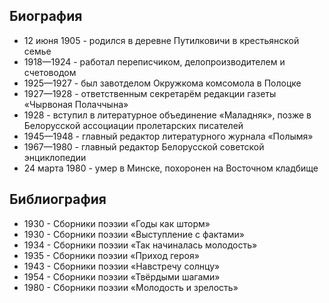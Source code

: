 ﻿---
name: Пётр Устинович Бровка
yearsoflife: 12.06.1905 — 24.03.1980
birthplace: Путилковичи, Витебская область
description: Белорусский советский писатель, поэт и переводчик, драматург, публицист
src: https://www.nlb.by/upload/prod/UNESCO/spisok/unesco-10-nlb-dates-Brouka.jpg
video: https://www.youtube.com/watch?v=LozL_I6RlxA
gallery:
  [
    https://encrypted-tbn0.gstatic.com/images?q=tbn%3AANd9GcQQdvhHemvfz7oeqoGrVFwh09mxCfdlG5-Td_Os930rGmZericr,
    https://encrypted-tbn0.gstatic.com/images?q=tbn%3AANd9GcRlPlNXgnwwX5ltxjChSaIFzn82K_U_elN3BhNhsSOQVIkIPazZ,
  ]
---

## Биография

- 12 июня 1905 - родился в деревне Путилковичи в крестьянской семье
- 1918—1924 - работал переписчиком, делопроизводителем и счетоводом
- 1925—1927 - был завотделом Окружкома комсомола в Полоцке
- 1927—1928 - ответственным секретарём редакции газеты «Чырвоная Полаччына»
- 1928 - вступил в литературное объединение «Маладняк», позже в Белорусской ассоциации пролетарских писателей
- 1945—1948 - главный редактор литературного журнала «Полымя»
- 1967—1980 - главный редактор Белорусской советской энциклопедии
- 24 марта 1980 - умер в Минске, похоронен на Восточном кладбище

## Библиография

- 1930 - Сборники поэзии «Годы как шторм»
- 1930 - Сборники поэзии «Выступление с фактами»
- 1934 - Сборники поэзии «Так начиналась молодость»
- 1935 - Сборники поэзии «Приход героя»
- 1943 - Сборники поэзии «Навстречу солнцу»
- 1954 - Сборники поэзии «Твёрдыми шагами»
- 1980 - Сборники поэзии «Молодость и зрелость»
